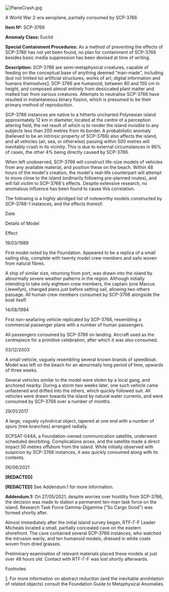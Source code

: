 ![PlaneCrash.jpg](http://scp-wiki.wdfiles.com/local--files/scp-3766/PlaneCrash.jpg)

A World War 2-era aeroplane, partially consumed by SCP-3766

**Item №:** SCP-3766

**Anomaly Class:** Euclid

**Special Containment Procedures:** As a method of preventing the effects of SCP-3766 has not yet been found, no plan for containment of SCP-3766 besides basic media suppression has been devised at time of writing.

**Description:** SCP-3766 are semi-metaphysical creatures, capable of feeding on the conceptual base of anything deemed "man-made", including (but not limited to) artificial structures, works of art, digital information and humans themselves[1](javascript:;). SCP-3766 are humanoid, between 80 and 150 cm in height, and composed almost entirely from desiccated plant matter and matted hair from various creatures. Attempts to neutralise SCP-3766 have resulted in instantaneous binary fission, which is presumed to be their primary method of reproduction.

SCP-3766 instances are native to a hitherto uncharted Polynesian island approximately 12 km in diameter, located at the centre of a perception altering field, the net result of which is to render the island invisible to any subjects less than 200 metres from its border. A probabilistic anomaly (believed to be an intrinsic property of SCP-3766) also affects the island, and all vehicles (air, sea, or otherwise) passing within 500 metres will inevitably crash in its vicinity. This is due to external circumstances in 96% of cases, the other 4% being directly caused by SCP-3766.

When left unobserved, SCP-3766 will construct life-size models of vehicles from any available material, and position these on the beach. Within 48 hours of the model's creation, the model's real-life counterpart will attempt to move close to the island (ordinarily following pre-planned routes), and will fall victim to SCP-3766's effects. Despite extensive research, no anomalous influence has been found to cause this correlation.

The following is a highly abridged list of noteworthy models constructed by SCP-3766-1 instances, and the effects thereof:

Date

Details of Model

Effect

19/03/1989

First model noted by the Foundation. Appeared to be a replica of a small sailing ship, complete with twenty model crew members and sails woven from natural fibres.

A ship of similar size, returning from port, was drawn into the island by abnormally severe weather patterns in the region. Although initially intending to take only eighteen crew members, the captain (one Marcus Llewellyn), changed plans just before setting sail, allowing two others passage. All human crew members consumed by SCP-3766 alongside the boat itself.

14/08/1994

First non-seafaring vehicle replicated by SCP-3766, resembling a commercial passenger plane with a number of human passengers.

All passengers consumed by SCP-3766 on landing. Aircraft used as the centrepiece for a primitive celebration, after which it was also consumed.

03/12/2003

A small vehicle, vaguely resembling several known brands of speedboat. Model was left on the beach for an abnormally long period of time, upwards of three weeks.

Several vehicles similar to the model were stolen by a local gang, and anchored nearby. During a storm two weeks later, one such vehicle came unfastened and drifted into the others, which quickly followed suit. All vehicles were drawn towards the island by natural water currents, and were consumed by SCP-3766 over a number of months.

29/01/2017

A large, vaguely cylindrical object, tapered at one end with a number of spurs (tree branches) arranged radially.

SCPSAT-044A, a Foundation-owned communication satellite, underwent scheduled deorbiting. Complications arose, and the satellite made a direct impact 50 metres offshore from the island. While initially observed with suspicion by SCP-3766 instances, it was quickly consumed along with its contents.

06/06/2021

**\[REDACTED\]**

**\[REDACTED\]** See Addendum.1 for more information.

**Addendum.1:** On 27/05/2021, despite worries over hostility from SCP-3766, the decision was made to station a permanent ten-man task force on the island. Research Task Force Gamma-Digamma ("So Cargo Good") was formed shortly after.

Almost immediately after the initial island survey began, RTF-Γ-Ϝ Leader Micheals located a small, partially concealed cave on the eastern shorefront. The cave contained several SCP-3766 instances, who watched the intrusion warily, and ten humanoid models, dressed in white coats woven from dried grasses.

Preliminary examination of relevant materials placed these models at just over 48 hours old. Contact with RTF-Γ-Ϝ was lost shortly afterwards.

Footnotes

[1](javascript:;). For more information on abstract reduction (and the inevitable annihilation of related objects) consult the Foundation Guide to Metaphysical Anomalies.